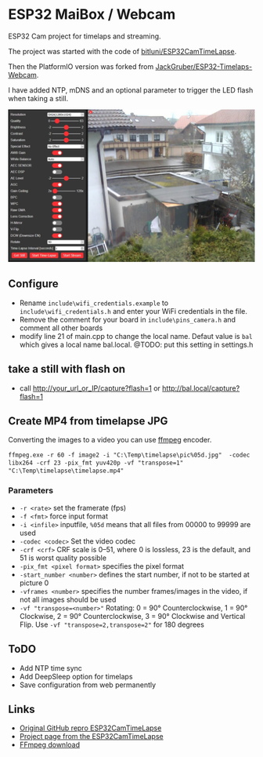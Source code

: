 # ESP32 MaiBox / Webcam

ESP32 Cam project for timelaps and streaming.

The project was started with the code of [bitluni/ESP32CamTimeLapse](https://github.com/bitluni/ESP32CamTimeLapse).

Then the PlatformIO version was forked from [JackGruber/ESP32-Timelaps-Webcam](https://github.com/JackGruber/ESP32-Timelaps-Webcam).

I have added NTP, mDNS and an optional parameter to trigger the LED flash when taking a still.

<img src="img/http_app.jpg">

## Configure

* Rename `include\wifi_credentials.example` to `include\wifi_credentials.h` and enter your WiFi credentials in the file.
* Remove the comment for your board in `include\pins_camera.h` and comment all other boards
* modify line 21 of main.cpp to change the local name. Defaut value is `bal` which gives a local name bal.local. @TODO: put this setting in settings.h


## take a still with flash on

* call <http://your_url_or_IP/capture?flash=1> or <http://bal.local/capture?flash=1>

## Create MP4 from timelapse JPG

Converting the images to a video you can use [ffmpeg](https://www.ffmpeg.org/download.html) encoder.
```
ffmpeg.exe -r 60 -f image2 -i "C:\Temp\timelapse\pic%05d.jpg"  -codec libx264 -crf 23 -pix_fmt yuv420p -vf "transpose=1" "C:\Temp\timelapse\timelapse.mp4"
```

### Parameters 
* `-r <rate>` set the framerate (fps)
* `-f <fmt>` force input format
* `-i <infile>` inputfile, `%05d` means that all files from 00000 to 99999 are used
* `-codec <codec>` Set the video codec
* `-crf <crf>` CRF scale is 0–51, where 0 is lossless, 23 is the default, and 51 is worst quality possible
* `-pix_fmt <pixel format>` specifies the pixel format
* `-start_number <number>` defines the start number, if not to be started at picture 0
* `-vframes <number>` specifies the number frames/images in the video, if not all images should be used
* `-vf "transpose=<number>"` Rotating: 0 = 90° Counterclockwise, 1 = 90° Clockwise, 2 = 90° Counterclockwise, 3 = 90° Clockwise and Vertical Flip. Use `-vf "transpose=2,transpose=2"` for 180 degrees

## ToDO
* Add NTP time sync
* Add DeepSleep option for timelaps
* Save configuration from web permanently

## Links
* [Original GitHub repro ESP32CamTimeLapse](https://github.com/bitluni/ESP32CamTimeLapse)
* [Project page from the ESP32CamTimeLapse](https://bitluni.net/esp32camtimelapse)
* [FFmpeg download](https://www.ffmpeg.org/download.html)
